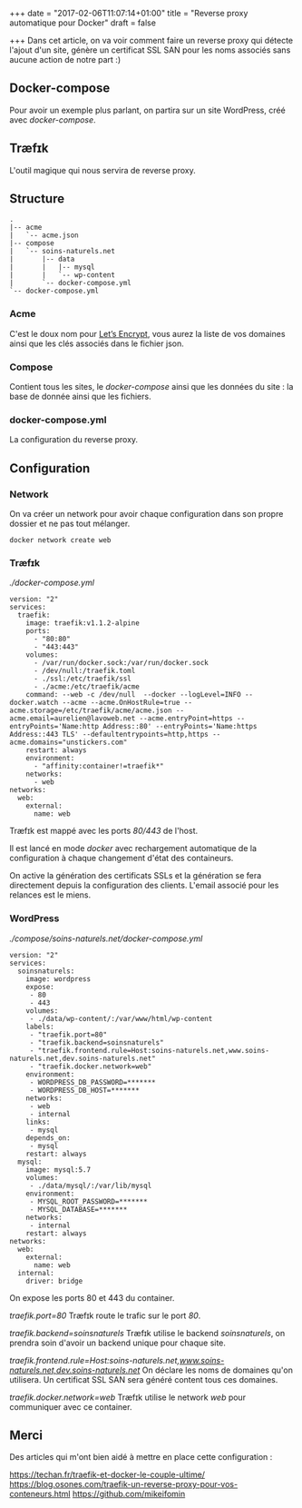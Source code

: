 +++
date = "2017-02-06T11:07:14+01:00"
title = "Reverse proxy automatique pour Docker"
draft = false

+++
Dans cet article, on va voir comment faire un reverse proxy qui détecte l'ajout d'un site,
génère un certificat SSL SAN pour les noms associés sans aucune action de notre part :)

## Docker-compose
Pour avoir un exemple plus parlant, on partira sur un site WordPress, créé avec *docker-compose*.

## Træfɪk
L'outil magique qui nous servira de reverse proxy.

## Structure 
````
.
|-- acme
|   `-- acme.json
|-- compose
|   `-- soins-naturels.net
|       |-- data
|       |   |-- mysql
|       |   `-- wp-content
|       `-- docker-compose.yml
`-- docker-compose.yml
````

### Acme
C'est le doux nom pour [Let’s Encrypt](https://letsencrypt.org/), vous aurez la liste de vos domaines ainsi que les clés associés dans le fichier json.
 
### Compose
Contient tous les sites, le _docker-compose_ ainsi que les données du site : la base de donnée ainsi que les fichiers.

### docker-compose.yml
La configuration du reverse proxy.

## Configuration

### Network
On va créer un network pour avoir chaque configuration dans son propre dossier et ne pas tout mélanger.
````
docker network create web
````

### Træfɪk
_./docker-compose.yml_
````
version: "2"
services:
  traefik:
    image: traefik:v1.1.2-alpine
    ports:
      - "80:80"
      - "443:443"
    volumes:
      - /var/run/docker.sock:/var/run/docker.sock
      - /dev/null:/traefik.toml
      - ./ssl:/etc/traefik/ssl
      - ./acme:/etc/traefik/acme
    command: --web -c /dev/null  --docker --logLevel=INFO --docker.watch --acme --acme.OnHostRule=true --acme.storage=/etc/traefik/acme/acme.json --acme.email=aurelien@lavoweb.net --acme.entryPoint=https --entryPoints='Name:http Address::80' --entryPoints='Name:https Address::443 TLS' --defaultentrypoints=http,https --acme.domains="unstickers.com"
    restart: always
    environment:
      - "affinity:container!=traefik*"
    networks:
      - web
networks:
  web:
    external:
      name: web
````
Træfɪk est mappé avec les ports _80/443_ de l'host.

Il est lancé en mode _docker_ avec rechargement automatique de la configuration à chaque changement d'état des containeurs.

On active la génération des certificats SSLs et la génération se fera directement depuis la configuration des clients.
L'email associé pour les relances est le miens.

### WordPress
_./compose/soins-naturels.net/docker-compose.yml_
````
version: "2"
services:
  soinsnaturels:
    image: wordpress
    expose: 
     - 80
     - 443
    volumes:
     - ./data/wp-content/:/var/www/html/wp-content
    labels:
     - "traefik.port=80"
     - "traefik.backend=soinsnaturels"
     - "traefik.frontend.rule=Host:soins-naturels.net,www.soins-naturels.net,dev.soins-naturels.net"
     - "traefik.docker.network=web"
    environment:
     - WORDPRESS_DB_PASSWORD=*******
     - WORDPRESS_DB_HOST=*******
    networks:
     - web
     - internal
    links:
     - mysql
    depends_on:
     - mysql
    restart: always
  mysql:
    image: mysql:5.7
    volumes:
     - ./data/mysql/:/var/lib/mysql
    environment:
     - MYSQL_ROOT_PASSWORD=*******
     - MYSQL_DATABASE=*******
    networks:
     - internal
    restart: always
networks:
  web:
    external:
      name: web
  internal:
    driver: bridge
````

On expose les ports 80 et 443 du container.

*traefik.port=80*
Træfɪk route le trafic sur le port _80_.

*traefik.backend=soinsnaturels*
Træfɪk utilise le backend _soinsnaturels_, on prendra soin d'avoir un backend unique pour chaque site.

*traefik.frontend.rule=Host:soins-naturels.net,www.soins-naturels.net,dev.soins-naturels.net*
On déclare les noms de domaines qu'on utilisera. Un certificat SSL SAN sera généré content tous ces domaines.

*traefik.docker.network=web*
Træfɪk utilise le network _web_ pour communiquer avec ce container.

## Merci
Des articles qui m'ont bien aidé à mettre en place cette configuration :

https://techan.fr/traefik-et-docker-le-couple-ultime/
https://blog.osones.com/traefik-un-reverse-proxy-pour-vos-conteneurs.html
https://github.com/mikeifomin